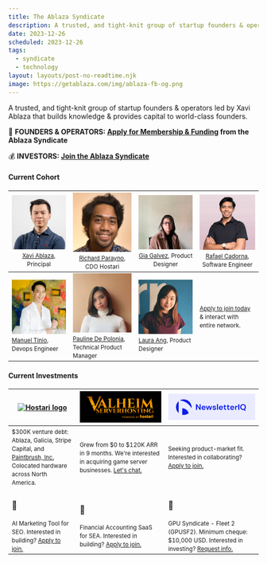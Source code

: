 ```yaml
---
title: The Ablaza Syndicate
description: A trusted, and tight-knit group of startup founders & operators led by Xavi Ablaza that builds knowledge & provides capital to world-class founders.
date: 2023-12-26
scheduled: 2023-12-26
tags:
  - syndicate
  - technology
layout: layouts/post-no-readtime.njk
image: https://getablaza.com/img/ablaza-fb-og.png
---
```


A trusted, and tight-knit group of startup founders & operators led by Xavi Ablaza that builds knowledge & provides capital to world-class founders.

🚀 **FOUNDERS & OPERATORS: [Apply for Membership & Funding](https://forms.gle/EtEVRXZ8XSRHxkw97) from the Ablaza Syndicate**

💰 **INVESTORS: [Join the Ablaza Syndicate](https://forms.gle/mmhYrASfCDPF6uaR9)**

#### Current Cohort

| <img alt="Profile picture of Xavi Ablaza" src="/img/members/xavi.jpeg" width="800"/> <small style="font-weight:normal"><a href="https://www.linkedin.com/in/xaviablaza/">Xavi Ablaza</a>, Principal</small>  | <img alt="Profile picture of Richard Parayno" src="/img/members/richard.jpeg" width="800"/> <small style="font-weight:normal"><a href="https://www.linkedin.com/in/richardparayno/">Richard Parayno</a>, CDO Hostari</small> | <img alt="Profile picture of Gia Galvez" src="/img/members/gia.jpeg" width="800"/> <small style="font-weight:normal"><a href="https://www.linkedin.com/in/galvezgia/">Gia Galvez</a>, Product Designer</small> | <img  alt="Profile picture of Rafael Cadorna" src="/img/members/raf.jpeg" width="800"/> <small style="font-weight:normal"><a href="https://www.linkedin.com/in/rafaelcadorna/">Rafael Cadorna</a>, Software Engineer</small>  |
|---|---|---|---|
| <img alt="Profile picture of Manuel Tinio" src="/img/members/manuel.jpeg" width="800"/> <small><a href="https://www.linkedin.com/in/manuel-tinio/">Manuel Tinio</a>, Devops Engineer</small>  | <img alt="Profile picture of Pauline De Polonia" src="/img/members/pau.jpeg" width="800"/> <small><a href="https://www.linkedin.com/in/paulinedepolonia/">Pauline De Polonia</a>, Technical Product Manager</small>  | <img alt="Profile picture of Laura Ang" src="/img/members/laura.jpeg" width="800"/> <small><a href="https://www.linkedin.com/in/laura-ang">Laura Ang</a>, Product Designer</small>  | <small><a href="https://forms.gle/EtEVRXZ8XSRHxkw97">Apply to join today</a> & interact with entire network.</small>  |

#### Current Investments

| <a href="https://hostari.com?utm_source=ablazasyndicate"><img alt="Hostari logo" src="https://hostari.com/assets/brand/Hostari_white.svg" width="1000"></a> | <a href="https://valheimserverhosting.com?utm_source=ablazasyndicate"><img alt="Valheim Server Hosting logo" src="/img/investments/vsh-blk-bgnd.png" width="1000"></a> | <a alt="NewsletterIQ logo" href="https://newsletteriq.com?utm_source=ablazasyndicate"><img src="/img/investments/niq-logo.png" width="1000"></a>  |
|---|---|---|
| <small>$300K venture debt: Ablaza, Galicia, Stripe Capital, and <a href="https://www.linkedin.com/posts/getpaintbrush_startupfunding-startupadvice-activity-7077387819396071428-x0jk">Paintbrush, Inc.</a> Colocated hardware across North America.</small> | <small>Grew from $0 to $120K ARR in 9 months. We're interested in acquiring game server businesses. <a href="https://forms.gle/9ndodTDZgDurCbmEA">Let's chat.</a></small> | <small>Seeking product-market fit. Interested in collaborating? <a href="https://forms.gle/eCsCHiJ3heF8ab6R7">Apply to join.</a></small>  |
| <h3>🤖</h3><small>AI Marketing Tool for SEO. Interested in building? <a href="https://forms.gle/rUJiRS9JyL1KNFa3A">Apply to join.</a></small> | <h3>📖</h3><small>Financial Accounting SaaS for SEA. Interested in building? <a href="https://forms.gle/7T5MiFY3s75gki9n6">Apply to join.</a></small>  | <h3>👾</h3><small>GPU Syndicate - Fleet 2 (GPUSF2). Minimum cheque: $10,000 USD. Interested in investing? <a href="https://forms.gle/EGnEhfnStxFLnLvb8">Request info.</a></small> |